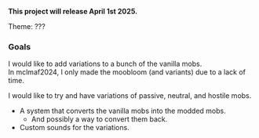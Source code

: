 **This project will release April 1st 2025.**

Theme: ???

### Goals
I would like to add variations to a bunch of the vanilla mobs.  
In mclmaf2024, I only made the moobloom (and variants) due to a lack of time.

I would like to try and have variations of passive, neutral, and hostile mobs.
- A system that converts the vanilla mobs into the modded mobs.
  - And possibly a way to convert them back.
- Custom sounds for the variations.
